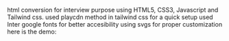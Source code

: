html conversion for interview purpose using HTML5, CSS3, Javascript and Tailwind css.
used playcdn method in tailwind css for a quick setup
used Inter google fonts for better accesibility
using svgs for proper customization
here is the demo: 
